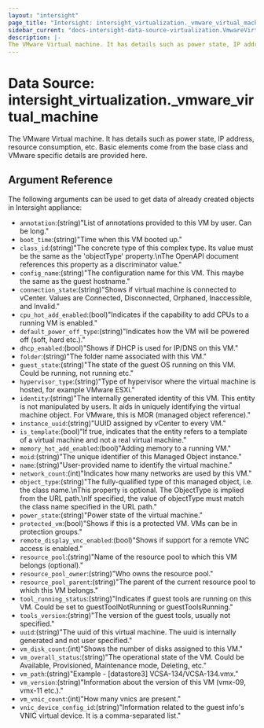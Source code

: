 ```yaml
---
layout: "intersight"
page_title: "Intersight: intersight_virtualization._vmware_virtual_machine"
sidebar_current: "docs-intersight-data-source-virtualization.VmwareVirtualMachine"
description: |-
The VMware Virtual machine. It has details such as power state, IP address, resource consumption, etc. Basic elements come from the base class and VMware specific details are provided here.
---
```


# Data Source: intersight_virtualization._vmware_virtual_machine
The VMware Virtual machine. It has details such as power state, IP address, resource consumption, etc. Basic elements come from the base class and VMware specific details are provided here.
## Argument Reference
The following arguments can be used to get data of already created objects in Intersight appliance:
* `annotation`:(string)"List of annotations provided to this VM by user. Can be long."
* `boot_time`:(string)"Time when this VM booted up."
* `class_id`:(string)"The concrete type of this complex type. Its value must be the same as the 'objectType' property.\nThe OpenAPI document references this property as a discriminator value."
* `config_name`:(string)"The configuration name for this VM. This maybe the same as the guest hostname."
* `connection_state`:(string)"Shows if virtual machine is connected to vCenter. Values are Connected, Disconnected, Orphaned, Inaccessible, and Invalid."
* `cpu_hot_add_enabled`:(bool)"Indicates if the capability to add CPUs to a running VM is enabled."
* `default_power_off_type`:(string)"Indicates how the VM will be powered off (soft, hard etc.)."
* `dhcp_enabled`:(bool)"Shows if DHCP is used for IP/DNS on this VM."
* `folder`:(string)"The folder name associated with this VM."
* `guest_state`:(string)"The state of the guest OS running on this VM. Could be running, not running etc."
* `hypervisor_type`:(string)"Type of hypervisor where the virtual machine is hosted, for example VMware ESXi."
* `identity`:(string)"The internally generated identity of this VM. This entity is not manipulated by users. It aids in uniquely identifying the virtual machine object. For VMware, this is MOR (managed object reference)."
* `instance_uuid`:(string)"UUID assigned by vCenter to every VM."
* `is_template`:(bool)"If true, indicates that the entity refers to a template of a virtual machine and not a real virtual machine."
* `memory_hot_add_enabled`:(bool)"Adding memory to a running VM."
* `moid`:(string)"The unique identifier of this Managed Object instance."
* `name`:(string)"User-provided name to identify the virtual machine."
* `network_count`:(int)"Indicates how many networks are used by this VM."
* `object_type`:(string)"The fully-qualified type of this managed object, i.e. the class name.\nThis property is optional. The ObjectType is implied from the URL path.\nIf specified, the value of objectType must match the class name specified in the URL path."
* `power_state`:(string)"Power state of the virtual machine."
* `protected_vm`:(bool)"Shows if this is a protected VM. VMs can be in protection groups."
* `remote_display_vnc_enabled`:(bool)"Shows if support for a remote VNC access is enabled."
* `resource_pool`:(string)"Name of the resource pool to which this VM belongs (optional)."
* `resource_pool_owner`:(string)"Who owns the resource pool."
* `resource_pool_parent`:(string)"The parent of the current resource pool to which this VM belongs."
* `tool_running_status`:(string)"Indicates if guest tools are running on this VM. Could be set to guestToolNotRunning or guestToolsRunning."
* `tools_version`:(string)"The version of the guest tools, usually not specified."
* `uuid`:(string)"The uuid of this virtual machine. The uuid is internally generated and not user specified."
* `vm_disk_count`:(int)"Shows the number of disks assigned to this VM."
* `vm_overall_status`:(string)"The operational state of the VM. Could be Available, Provisioned, Maintenance mode, Deleting, etc."
* `vm_path`:(string)"Example - [datastore3] VCSA-134/VCSA-134.vmx."
* `vm_version`:(string)"Information about the version of this VM (vmx-09, vmx-11 etc.)."
* `vm_vnic_count`:(int)"How many vnics are present."
* `vnic_device_config_id`:(string)"Information related to the guest info's VNIC virtual device. It is a comma-separated list."
